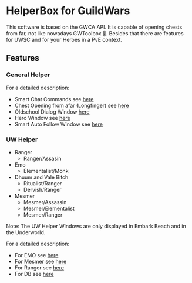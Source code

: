 # HelperBox for GuildWars

This software is based on the GWCA API.
It is capable of opening chests from far, not like nowadays GWToolbox 🤡.
Besides that there are features for UWSC and for your Heroes in a PvE context.

## Features

### General Helper

For a detailed description:

- Smart Chat Commands see [here](./General/ChatCommands.md)
- Chest Opening from afar (Longfinger) see [here](./General/Longfinger.md)
- Oldschool Dialog Window [here](./General/Hotkeys.md)
- Hero Window see [here](./General/HeroWindow.md)
- Smart Auto Follow Window see [here](./General/AutoFollow.md)

### UW Helper

- Ranger
  - Ranger/Assasin
- Emo
  - Elementalist/Monk
- Dhuum and Vale Bitch
  - Ritualist/Ranger
  - Dervish/Ranger
- Mesmer
  - Mesmer/Assassin
  - Mesmer/Elementalist
  - Mesmer/Ranger

Note: The UW Helper Windows are only displayed in Embark Beach and in the Underworld.

For a detailed description:

- For EMO see [here](./Uw/Emo.md)
- For Mesmer see [here](./Uw/Mesmer.md)
- For Ranger see [here](./Uw/Ranger.md)
- For DB see [here](./Uw/Db.md)
